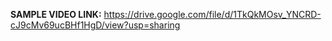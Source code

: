 **SAMPLE VIDEO LINK:**
https://drive.google.com/file/d/1TkQkMOsv_YNCRD-cJ9cMv69ucBHf1HgD/view?usp=sharing
